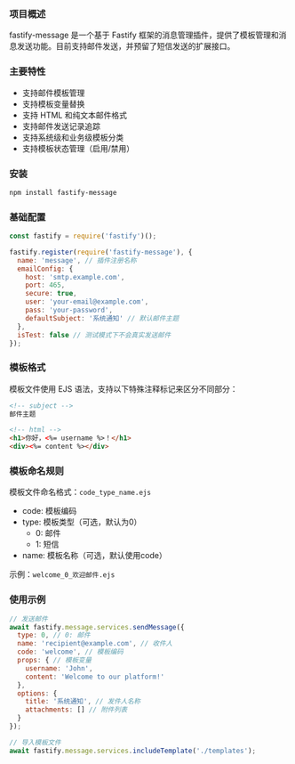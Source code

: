 ### 项目概述

fastify-message 是一个基于 Fastify 框架的消息管理插件，提供了模板管理和消息发送功能。目前支持邮件发送，并预留了短信发送的扩展接口。

### 主要特性

- 支持邮件模板管理
- 支持模板变量替换
- 支持 HTML 和纯文本邮件格式
- 支持邮件发送记录追踪
- 支持系统级和业务级模板分类
- 支持模板状态管理（启用/禁用）

### 安装

```bash
npm install fastify-message
```

### 基础配置

```javascript
const fastify = require('fastify')();

fastify.register(require('fastify-message'), {
  name: 'message', // 插件注册名称
  emailConfig: {
    host: 'smtp.example.com',
    port: 465,
    secure: true,
    user: 'your-email@example.com',
    pass: 'your-password',
    defaultSubject: '系统通知' // 默认邮件主题
  },
  isTest: false // 测试模式下不会真实发送邮件
});
```

### 模板格式

模板文件使用 EJS 语法，支持以下特殊注释标记来区分不同部分：

```html
<!-- subject -->
邮件主题

<!-- html -->
<h1>你好，<%= username %>！</h1>
<div><%= content %></div>
```

### 模板命名规则

模板文件命名格式：`code_type_name.ejs`

- code: 模板编码
- type: 模板类型（可选，默认为0）
  - 0: 邮件
  - 1: 短信
- name: 模板名称（可选，默认使用code）

示例：`welcome_0_欢迎邮件.ejs`

### 使用示例

```javascript
// 发送邮件
await fastify.message.services.sendMessage({
  type: 0, // 0: 邮件
  name: 'recipient@example.com', // 收件人
  code: 'welcome', // 模板编码
  props: { // 模板变量
    username: 'John',
    content: 'Welcome to our platform!'
  },
  options: {
    title: '系统通知', // 发件人名称
    attachments: [] // 附件列表
  }
});

// 导入模板文件
await fastify.message.services.includeTemplate('./templates');
```
